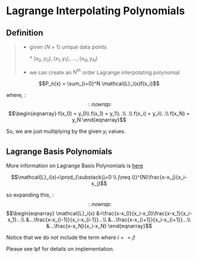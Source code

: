 Lagrange Interpolating Polynomials
==================================

Definition
----------

> -   given $(N+1)$ unique data points
>
>     \* $(x_0,y_0),(x_1,y_1),....,(x_N,y_N)$
> -   we can create an $N^{th}$ order Lagrange interpolating polynomial

$$P_n(x) = \sum_{i=0}^N \mathcal{L}_i(x)f(x_i)$$

where,
:   $$:nowrap:$$$$\begin{eqnarray}
      f(x_0) = y_0\\
      f(x_1) = y_1\\
      .\\
      .\\
      f(x_i) = y_i\\
      .\\
      f(x_N) = y_N
     \end{eqnarray}$$

So, we are just multiplying by the given $y_i$ values.

Lagrange Basis Polynomials
--------------------------

More information on Lagrange Basis Polynomials is
[here](https://en.wikipedia.org/wiki/Vandermonde_matrix)

$$\mathcal{L}_i(x)=\prod_{\substack{j=0 \\ j\neq i}}^{N}\frac{x-x_j}{x_i-x_j}$$

so expanding this,
:   $$:nowrap:$$$$\begin{eqnarray}
    \mathcal{L}_i(x) &=\frac{x-x_0}{x_i-x_0}\frac{x-x_1}{x_i-x_1}...\\
                     &...\frac{x-x_{i-1}}{x_i-x_{i-1}}...\\
                     &...\frac{x-x_{i+1}}{x_i-x_{i+1}}...\\
                     &...\frac{x-x_N}{x_i-x_N}
    \end{eqnarray}$$

Notice that we do not include the term where $i==j$!

Please see lpf for details on implementation.
